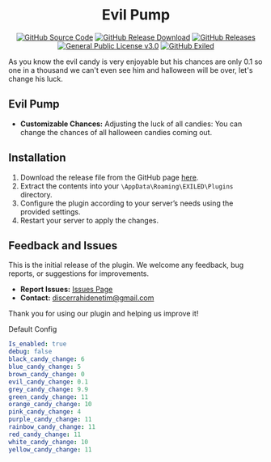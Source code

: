 <h1 align="center">Evil Pump</h1> <div align="center"> <a href="https://github.com/MS-crew/EvilPump"><img src="https://img.shields.io/github/actions/workflow/status/Exiled-Team/EXILED/main.yml?style=for-the-badge&logo=githubactions&label=build" alt="GitHub Source Code"></a> <a href="https://github.com/MS-crew/EvilPump/releases"><img src="https://img.shields.io/github/downloads/MS-crew/EvilPump/total?style=for-the-badge&logo=githubactions&label=Downloads" alt="GitHub Release Download"></a> <a href="https://github.com/MS-crew/EvilPump/releases"><img src="https://img.shields.io/badge/Build-1.0.0-brightgreen?style=for-the-badge&logo=gitbook" alt="GitHub Releases"></a> <a href="https://github.com/MS-crew/EvilPump/blob/master/LICENSE"><img src="https://img.shields.io/badge/Licence-GNU_3.0-blue?style=for-the-badge&logo=gitbook" alt="General Public License v3.0"></a> <a href="https://github.com/ExMod-Team/EXILED"><img src="https://img.shields.io/badge/Exiled-8.13.1-red?style=for-the-badge&logo=gitbook" alt="GitHub Exiled"></a> </div>

As you know the evil candy is very enjoyable but his chances are only 0.1 so one in a thousand we can't even see him and halloween will be over, let's change his luck.
## Evil Pump

- **Customizable Chances:** Adjusting the luck of all candies: You can change the chances of all halloween candies coming out.

## Installation

1. Download the release file from the GitHub page [here](https://github.com/MS-crew/EvilPump/releases).
2. Extract the contents into your `\AppData\Roaming\EXILED\Plugins` directory.
3. Configure the plugin according to your server’s needs using the provided settings.
4. Restart your server to apply the changes.

## Feedback and Issues

This is the initial release of the plugin. We welcome any feedback, bug reports, or suggestions for improvements.

- **Report Issues:** [Issues Page](https://github.com/MS-crew/EvilPump/issues)
- **Contact:** [discerrahidenetim@gmail.com](mailto:discerrahidenetim@gmail.com)

Thank you for using our plugin and helping us improve it!

Default Config
```yml
Is_enabled: true
debug: false
black_candy_change: 6
blue_candy_change: 5
brown_candy_change: 0
evil_candy_change: 0.1
grey_candy_change: 9.9
green_candy_change: 11
orange_candy_change: 10
pink_candy_change: 4
purple_candy_change: 11
rainbow_candy_change: 11
red_candy_change: 11
white_candy_change: 10
yellow_candy_change: 11
```
